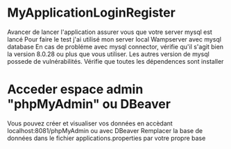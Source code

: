 # MyApplicationLoginRegister

Avancer de lancer l'application assurer vous que votre server mysql est lancé
Pour faire le test j'ai utilisé mon server local Wampserver avec mysql database
En cas de probléme avec mysql connector, vérifie qu'il s'agit bien la version 8.0.28 ou plus que vous utiliser. Les autres version de mysql possede de vulnérabilités.
Vérifie que toutes les dépendences sont installer 

# Acceder espace admin "phpMyAdmin" ou DBeaver
Vous pouvez créer et visualiser vos données en accèdant localhost:8081/phpMyAdmin ou avec DBeaver 
Remplacer la base de données dans le fichier applications.properties par votre propre base
